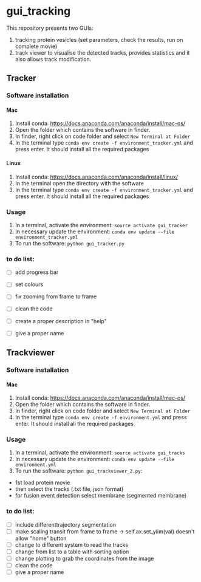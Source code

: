 # gui_tracking
This repository presents two GUIs: 
1) tracking protein vesicles  (set parameters, check the results, run on complete movie)  
2) track viewer to visualise the detected tracks, provides statistics and it also allows track modification.

## Tracker 

### Software installation
#### Mac
1. Install conda:  https://docs.anaconda.com/anaconda/install/mac-os/
2. Open the folder which contains the software in finder.
3. In finder, right click on code folder and select `New Terminal at Folder`
4. In the terminal type `conda env create -f environment_tracker.yml` and press enter. It should install all the required packages

#### Linux
1. Install conda: https://docs.anaconda.com/anaconda/install/linux/
2. In the terminal open the directory with the software
3. In the terminal type `conda env create -f environment_tracker.yml` and press enter. It should install all the required packages

### Usage
1. In a terminal, activate the environment: `source activate gui_tracker`
2. In necessary update the environment: `conda env update --file environment_tracker.yml`
3. To run the software: `python gui_tracker.py`
  
### to do list:
- [ ] add progress bar
- [ ] set colours
- [ ] fix zooming from frame to frame
- [ ] clean the code 
- [ ] create a proper description in "help"
- [ ] give a proper name



## Trackviewer
### Software installation
#### Mac
1. Install conda:  https://docs.anaconda.com/anaconda/install/mac-os/
2. Open the folder which contains the software in finder.
3. In finder, right click on code folder and select `New Terminal at Folder`
4. In the terminal type `conda env create -f environment.yml` and press enter. It should install all the required packages

### Usage
1. In a terminal, activate the environment: `source activate gui_tracks`
2. In necessary update the environment: `conda env update --file environment.yml`
3. To run the software: `python gui_trackviewer_2.py`:
  - 1st load protein movie
  - then select the tracks (.txt file, json format)
  - for fusion event detection select membrane (segmented membrane)


### to do list:
- [ ] include differenttrajectory segmentation
- [ ] make scaling transit from frame to frame -> self.ax.set_ylim(val) doesn't allow "home" button
- [ ] change to different system to read the tracks
- [ ] change from list to a table with sorting option
- [ ] change plotting to grab the coordinates from the image
- [ ] clean the code
- [ ] give a proper name
